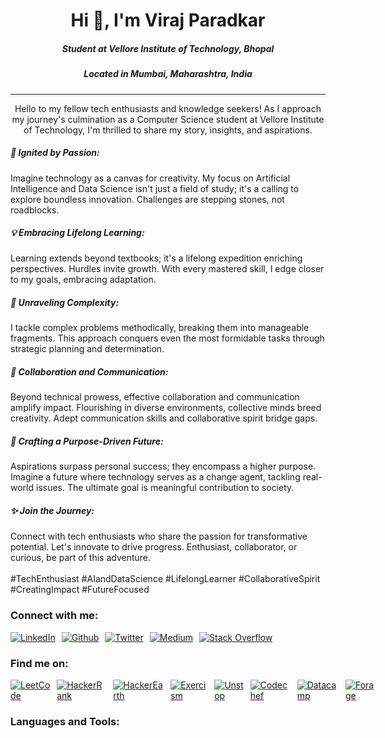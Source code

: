 <h1  align="center">Hi 👋, I'm Viraj Paradkar</h1>

<h5  align="center">Student at Vellore Institute of Technology, Bhopal</h3>
<h5  align="center">Located in Mumbai, Maharashtra, India </h3>

---

<p align="center">
Hello to my fellow tech enthusiasts and knowledge seekers! As I approach my journey's culmination as a Computer Science student at Vellore Institute of Technology, I'm thrilled to share my story, insights, and aspirations.

<h5>🌟 Ignited by Passion:</h5>
Imagine technology as a canvas for creativity. My focus on Artificial Intelligence and Data Science isn't just a field of study; it's a calling to explore boundless innovation. Challenges are stepping stones, not roadblocks.

<h5>💡 Embracing Lifelong Learning:</h5>
Learning extends beyond textbooks; it's a lifelong expedition enriching perspectives. Hurdles invite growth. With every mastered skill, I edge closer to my goals, embracing adaptation.

<h5>🧩 Unraveling Complexity:</h5>
I tackle complex problems methodically, breaking them into manageable fragments. This approach conquers even the most formidable tasks through strategic planning and determination.

<h5>🤝 Collaboration and Communication:</h5>
Beyond technical prowess, effective collaboration and communication amplify impact. Flourishing in diverse environments, collective minds breed creativity. Adept communication skills and collaborative spirit bridge gaps.

<h5>🚀 Crafting a Purpose-Driven Future:</h5>
Aspirations surpass personal success; they encompass a higher purpose. Imagine a future where technology serves as a change agent, tackling real-world issues. The ultimate goal is meaningful contribution to society.

<h5>✨ Join the Journey:</h5>
Connect with tech enthusiasts who share the passion for transformative potential. Let's innovate to drive progress. Enthusiast, collaborator, or curious, be part of this adventure.

<br>
<br>
<h9>#TechEnthusiast #AIandDataScience #LifelongLearner #CollaborativeSpirit #CreatingImpact #FutureFocused</h9>

<p>

<h3  align="left">Connect with me:</h3>

<div style="display: flex;">
    <a href="" target="_blank" style="padding-right:10px">
        <img src="https://github.com/SpaceCoder96/SpaceCoder96/tree/main/assets/socials/linkedin.png" alt="LinkedIn">
    </a>
    <a href="" target="_blank" style="padding-right:10px">
        <img src="https://github.com/SpaceCoder96/SpaceCoder96/tree/main/assets/socials/github.png" alt="Github">
    </a>
    <a href="" target="_blank" style="padding-right:10px">
        <img src="https://github.com/SpaceCoder96/SpaceCoder96/tree/main/assets/socials/twitter.png" alt="Twitter">
    </a>
    <a href="" target="_blank" style="padding-right:10px">
        <img src="https://github.com/SpaceCoder96/SpaceCoder96/tree/main/assets/socials/medium.png" alt="Medium">
    </a>
    <a href="" target="_blank" style="padding-right:10px">
        <img src="https://github.com/SpaceCoder96/SpaceCoder96/tree/main/assets/socials/stack-overflow.png" alt="Stack Overflow">
    </a>
</div>

<h3  align="left">Find me on:</h3>

<div style="display: flex;">
    <a href="" target="_blank" style="padding-right:10px">
        <img src="https://github.com/SpaceCoder96/SpaceCoder96/tree/main/assets/socials/.png" alt="LeetCode">
    </a>
    <a href="" target="_blank" style="padding-right:10px">
        <img src="https://github.com/SpaceCoder96/SpaceCoder96/tree/main/assets/socials/.png" alt="HackerRank">
    </a>
    <a href="" target="_blank" style="padding-right:10px">
        <img src="https://github.com/SpaceCoder96/SpaceCoder96/tree/main/assets/socials/.png" alt="HackerEarth">
    </a>
    <a href="" target="_blank" style="padding-right:10px">
        <img src="https://github.com/SpaceCoder96/SpaceCoder96/tree/main/assets/socials/.png" alt="Exercism">
    </a>
    <a href="" target="_blank" style="padding-right:10px">
        <img src="https://github.com/SpaceCoder96/SpaceCoder96/tree/main/assets/socials/.png" alt="Unstop">
    </a>
    <a href="" target="_blank" style="padding-right:10px">
        <img src="https://github.com/SpaceCoder96/SpaceCoder96/tree/main/assets/socials/.png" alt="Codechef">
    </a>
    <a href="" target="_blank" style="padding-right:10px">
        <img src="https://github.com/SpaceCoder96/SpaceCoder96/tree/main/assets/socials/.png" alt="Datacamp">
    </a>
    <a href="" target="_blank" style="padding-right:10px">
        <img src="https://github.com/SpaceCoder96/SpaceCoder96/tree/main/assets/socials/.png" alt="Forage">
    </a>
    <a href="" target="_blank" style="padding-right:10px">
        <img src="https://github.com/SpaceCoder96/SpaceCoder96/tree/main/assets/socials/.png" alt="">
    </a>
</div>

<h3  align="left">Languages and Tools:</h3>

<div style="display: flex;">
    <a href="" target="_blank" style="padding-right:10px">
        <img src="https://github.com/SpaceCoder96/SpaceCoder96/tree/main/assets/languages/.png" alt="">
    </a>
</div>